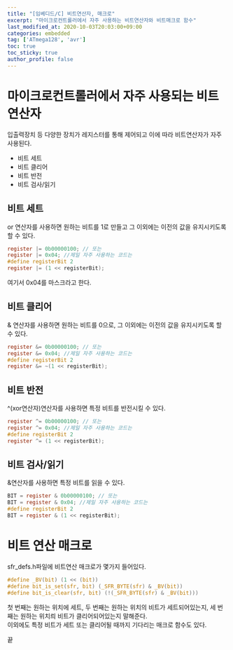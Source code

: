 ```yaml
---
title: "[임베디드/C] 비트연산자, 매크로"
excerpt: "마이크로컨트롤러에서 자주 사용하는 비트연산자와 비트매크로 함수"
last_modified_at: 2020-10-03T20:03:00+09:00
categories: embedded
tag: ['ATmega128', 'avr']
toc: true
toc_sticky: true
author_profile: false
---
```

# 마이크로컨트롤러에서 자주 사용되는 비트연산자

입출력장치 등 다양한 장치가 레지스터를 통해 제어되고 이에 따라 비트연산자가 자주 사용된다.

* 비트 세트
* 비트 클리어
* 비트 반전
* 비트 검사/읽기

## 비트 세트

or 연산자를 사용하면 원하는 비트를 1로 만들고 그 이외에는 이전의 값을 유지시키도록 할 수 있다.

```  c
register |= 0b00000100; // 또는
register |= 0x04; //제일 자주 사용하는 코드는
#define registerBit 2
register |= (1 << registerBit);
```

여기서 0x04를 마스크라고 한다.

## 비트 클리어

& 연산자를 사용하면 원하는 비트를 0으로, 그 이외에는 이전의 값을 유지시키도록 할 수 있다.

``` c
register &= 0b00000100; // 또는
register &= 0x04; //제일 자주 사용하는 코드는
#define registerBit 2
register &= ~(1 << registerBit);
```

## 비트 반전

^(xor연산자)연산자를 사용하면 특정 비트를 반전시킬 수 있다.

``` c
register ^= 0b00000100; // 또는
register ^= 0x04; //제일 자주 사용하는 코드는
#define registerBit 2
register ^= (1 << registerBit);
```

## 비트 검사/읽기

&연산자를 사용하면 특정 비트를 읽을 수 있다.

``` c
BIT = register & 0b00000100; // 또는
BIT = register & 0x04; //제일 자주 사용하는 코드는
#define registerBit 2
BIT = register & (1 << registerBit);
```

# 비트 연산 매크로

sfr_defs.h파일에 비트연산 매크로가 몇가지 들어있다.

``` c
#define _BV(bit) (1 << (bit))
#define bit_is_set(sfr, bit) (_SFR_BYTE(sfr) & _BV(bit))
#define bit_is_clear(sfr, bit) (!(_SFR_BYTE(sfr) & _BV(bit)))
```

첫 번째는 원하는 위치에 세트,
두 번째는 원하는 위치의 비트가 세트되어있는지,
세 번째는 원하는 위치릐 비트가 클리어되어있는지 말해준다.  
이외에도 특정 비트가 세트 또는 클리어될 때까지 기다리는 매크로 함수도 있다.

끝